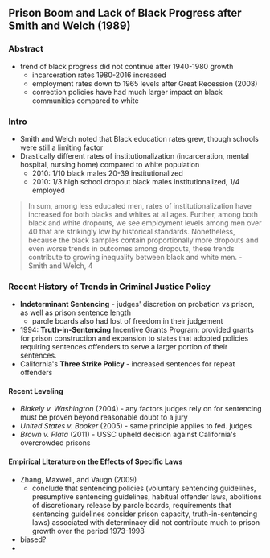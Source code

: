 ## Prison Boom and Lack of Black Progress after Smith and Welch (1989)

### Abstract
- trend of black progress did not continue after 1940-1980 growth
	- incarceration rates 1980-2016 increased
	- employment rates down to 1965 levels after Great Recession (2008)
	- correction policies have had much larger impact on black communities compared to white

### Intro
- Smith and Welch noted that Black education rates grew, though schools were still a limiting factor
- Drastically different rates of institutionalization (incarceration, mental hospital, nursing home) compared to white population
	- 2010: 1/10 black males 20-39 institutionalized
	- 2010: 1/3 high school dropout black males institutionalized, 1/4 employed

> In sum, among less educated men, rates of institutionalization have increased for both blacks and whites at all ages. Further, among both black and white dropouts, we see employment levels among men over 40 that are strikingly low by historical standards. Nonetheless, because the black samples contain proportionally more dropouts and even worse trends in outcomes among dropouts, these trends contribute to growing inequality between black and white men.
> \- Smith and Welch, 4

### Recent History of Trends in Criminal Justice Policy
- **Indeterminant Sentencing** - judges' discretion on probation vs prison, as well as prison sentence length
	- parole boards also had lost of freedom in their judgement
- 1994: **Truth-in-Sentencing** Incentive Grants Program: provided grants for prison construction and expansion to states that adopted policies requiring sentences offenders to serve a larger portion of their sentences. 
- California's **Three Strike Policy** - increased sentences for repeat offenders
#### Recent Leveling
- *Blakely v. Washington* (2004) - any factors judges rely on for sentencing must be proven beyond reasonable doubt to a jury
- *United States v. Booker* (2005) - same principle applies to fed. judges
- *Brown v. Plata* (2011) - USSC upheld decision against California's overcrowded prisons
#### Empirical Literature on the Effects of Specific Laws
- Zhang, Maxwell, and Vaugn (2009)
	- conclude that sentencing policies (voluntary sentencing guidelines, presumptive sentencing guidelines, habitual offender laws, abolitions of discretionary release by parole boards, requirements that sentencing guidelines consider prison capacity, truth-in-sentencing laws) associated with determinacy did not contribute much to prison growth over the period 1973-1998
- biased?
- 